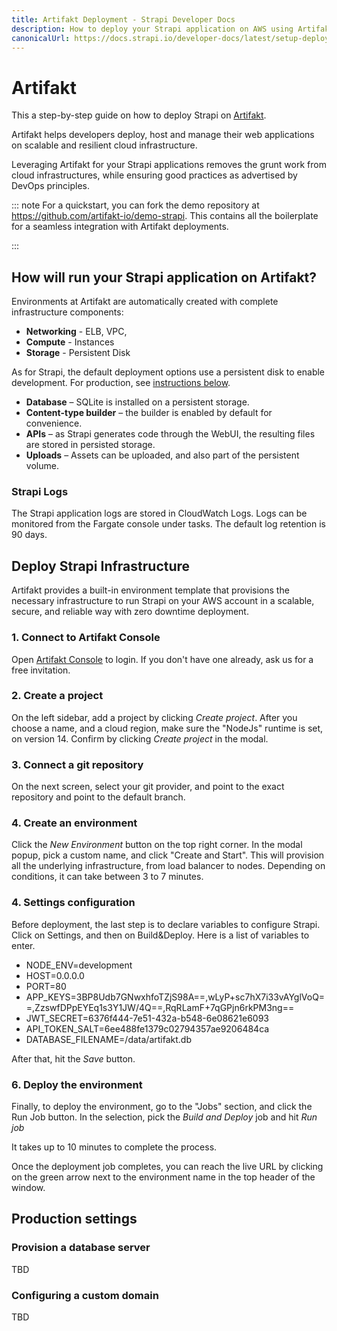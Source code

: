 ```yaml
---
title: Artifakt Deployment - Strapi Developer Docs
description: How to deploy your Strapi application on AWS using Artifakt.
canonicalUrl: https://docs.strapi.io/developer-docs/latest/setup-deployment-guides/deployment/hosting-guides/artifakt.html
---
```


# Artifakt

This a step-by-step guide on how to deploy Strapi on [Artifakt](https://artifakt.com).

Artifakt helps developers deploy, host and manage their web applications on scalable and resilient cloud infrastructure.

Leveraging Artifakt for your Strapi applications removes the grunt work from cloud infrastructures, while ensuring good practices as advertised by DevOps principles.

::: note
For a quickstart, you can fork the demo repository at https://github.com/artifakt-io/demo-strapi. This contains all the boilerplate for a seamless integration with Artifakt deployments.

:::

## How will run your Strapi application on Artifakt?

Environments at Artifakt are automatically created with complete infrastructure components:
* **Networking** - ELB, VPC, 
* **Compute** - Instances
* **Storage** - Persistent Disk

As for Strapi, the default deployment options use a persistent disk to enable development. For production, see [instructions below](#production). 
* **Database** – SQLite is installed on a persistent storage.
* **Content-type builder** – the builder is enabled by default for convenience.
* **APIs** – as Strapi generates code through the WebUI, the resulting files are stored in persisted storage.
* **Uploads** – Assets can be uploaded, and also part of the persistent volume.

### Strapi Logs
The Strapi application logs are stored in CloudWatch Logs. Logs can be monitored from the Fargate console under tasks. The default log retention is 90 days.

## Deploy Strapi Infrastructure
Artifakt provides a built-in environment template that provisions the necessary infrastructure to run Strapi on your AWS account in a scalable, secure, and reliable way with zero downtime deployment.

### 1. Connect to Artifakt Console
Open [Artifakt Console](https://portal.Artifakt.com/register) to login. If you don't have one already, ask us for a free invitation.

### 2. Create a project
On the left sidebar, add a project by clicking _Create project_. After you choose a name, and a cloud region, make sure the "NodeJs" runtime is set, on version 14. Confirm by clicking _Create project_ in the modal.

### 3. Connect a git repository
On the next screen, select your git provider, and point to the exact repository and point to the default branch.

### 4. Create an environment 
Click the _New Environment_ button on the top right corner. In the modal popup, pick a custom name, and click "Create and Start". This will provision all the underlying infrastructure, from load balancer to nodes. Depending on conditions, it can take between 3 to 7 minutes.

### 4. Settings configuration
Before deployment, the last step is to declare variables to configure Strapi. Click on Settings, and then on Build&Deploy.
Here is a list of variables to enter.
- NODE_ENV=development
- HOST=0.0.0.0
- PORT=80
- APP_KEYS=3BP8Udb7GNwxhfoTZjS98A==,wLyP+sc7hX7i33vAYglVoQ==,ZzswfDPpEYEq1s3Y1JW/4Q==,RqRLamF+7qGPjn6rkPM3ng==
- JWT_SECRET=6376f444-7e51-432a-b548-6e08621e6093
- API_TOKEN_SALT=6ee488fe1379c02794357ae9206484ca
- DATABASE_FILENAME=/data/artifakt.db

After that, hit the _Save_ button.

### 6. Deploy the environment
Finally, to deploy the environment, go to the "Jobs" section, and click the Run Job button. In the selection, pick the _Build and Deploy_ job and hit _Run job_

It takes up to 10 minutes to complete the process.

Once the deployment job completes, you can reach the live URL by clicking on the green arrow next to the environment name in the top header of the window.


## Production settings

### Provision a database server
TBD

### Configuring a custom domain
TBD


